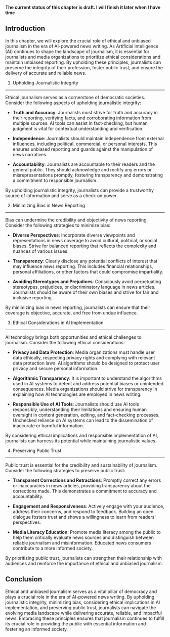 **The current status of this chapter is draft. I will finish it later when I have time**

Introduction
------------

In this chapter, we will explore the crucial role of ethical and unbiased journalism in the era of AI-powered news writing. As Artificial Intelligence (AI) continues to shape the landscape of journalism, it is essential for journalists and media organizations to prioritize ethical considerations and maintain unbiased reporting. By upholding these principles, journalists can preserve the integrity of their profession, foster public trust, and ensure the delivery of accurate and reliable news.

1. Upholding Journalistic Integrity
-----------------------------------

Ethical journalism serves as a cornerstone of democratic societies. Consider the following aspects of upholding journalistic integrity:

* **Truth and Accuracy**: Journalists must strive for truth and accuracy in their reporting, verifying facts, and corroborating information from multiple sources. AI tools can assist in fact-checking, but human judgment is vital for contextual understanding and verification.

* **Independence**: Journalists should maintain independence from external influences, including political, commercial, or personal interests. This ensures unbiased reporting and guards against the manipulation of news narratives.

* **Accountability**: Journalists are accountable to their readers and the general public. They should acknowledge and rectify any errors or misrepresentations promptly, fostering transparency and demonstrating a commitment to responsible journalism.

By upholding journalistic integrity, journalists can provide a trustworthy source of information and serve as a check on power.

2. Minimizing Bias in News Reporting
------------------------------------

Bias can undermine the credibility and objectivity of news reporting. Consider the following strategies to minimize bias:

* **Diverse Perspectives**: Incorporate diverse viewpoints and representations in news coverage to avoid cultural, political, or social biases. Strive for balanced reporting that reflects the complexity and nuances of various issues.

* **Transparency**: Clearly disclose any potential conflicts of interest that may influence news reporting. This includes financial relationships, personal affiliations, or other factors that could compromise impartiality.

* **Avoiding Stereotypes and Prejudices**: Consciously avoid perpetuating stereotypes, prejudices, or discriminatory language in news articles. Journalists should be aware of their own biases and strive for fair and inclusive reporting.

By minimizing bias in news reporting, journalists can ensure that their coverage is objective, accurate, and free from undue influence.

3. Ethical Considerations in AI Implementation
----------------------------------------------

AI technology brings both opportunities and ethical challenges to journalism. Consider the following ethical considerations:

* **Privacy and Data Protection**: Media organizations must handle user data ethically, respecting privacy rights and complying with relevant data protection laws. AI algorithms should be designed to protect user privacy and secure personal information.

* **Algorithmic Transparency**: It is important to understand the algorithms used in AI systems to detect and address potential biases or unintended consequences. Media organizations should strive for transparency in explaining how AI technologies are employed in news writing.

* **Responsible Use of AI Tools**: Journalists should use AI tools responsibly, understanding their limitations and ensuring human oversight in content generation, editing, and fact-checking processes. Unchecked reliance on AI systems can lead to the dissemination of inaccurate or harmful information.

By considering ethical implications and responsible implementation of AI, journalists can harness its potential while maintaining journalistic values.

4. Preserving Public Trust
--------------------------

Public trust is essential for the credibility and sustainability of journalism. Consider the following strategies to preserve public trust:

* **Transparent Corrections and Retractions**: Promptly correct any errors or inaccuracies in news articles, providing transparency about the corrections made. This demonstrates a commitment to accuracy and accountability.

* **Engagement and Responsiveness**: Actively engage with your audience, address their concerns, and respond to feedback. Building an open dialogue fosters trust and shows a willingness to learn from readers' perspectives.

* **Media Literacy Education**: Promote media literacy among the public to help them critically evaluate news sources and distinguish between reliable journalism and misinformation. Educated news consumers contribute to a more informed society.

By prioritizing public trust, journalists can strengthen their relationship with audiences and reinforce the importance of ethical and unbiased journalism.

Conclusion
----------

Ethical and unbiased journalism serves as a vital pillar of democracy and plays a crucial role in the era of AI-powered news writing. By upholding journalistic integrity, minimizing bias, considering ethical implications in AI implementation, and preserving public trust, journalists can navigate the evolving media landscape while delivering accurate, reliable, and impactful news. Embracing these principles ensures that journalism continues to fulfill its crucial role in providing the public with essential information and fostering an informed society.
